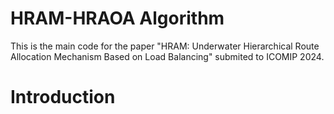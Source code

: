 # HRAM-HRAOA Algorithm
This is the main code for the paper "HRAM: Underwater Hierarchical Route Allocation Mechanism Based on Load Balancing" submited to ICOMIP 2024.
# Introduction
